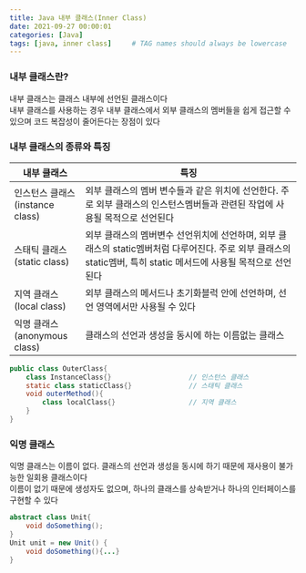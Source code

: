```yaml
---
title: Java 내부 클래스(Inner Class)
date: 2021-09-27 00:00:01
categories: [Java]
tags: [java, inner class]     # TAG names should always be lowercase
---
```

### 내부 클래스란?
내부 클래스는 클래스 내부에 선언된 클래스이다  
내부 클래스를 사용하는 경우 내부 클래스에서 외부 클래스의 멤버들을 쉽게 접근할 수 있으며 코드 복잡성이 줄어든다는 장점이 있다


### 내부 클래스의 종류와 특징
|내부 클래스|특징|
|---|---|
|인스턴스 클래스<br>(instance class)|외부 클래스의 멤버 변수들과 같은 위치에 선언한다. 주로 외부 클래스의 인스턴스멤버들과 관련된 작업에 사용될 목적으로 선언된다|
|스태틱 클래스<br>(static class)|외부 클래스의 멤버변수 선언위치에 선언하며, 외부 클래스의 static멤버처럼 다루어진다. 주로 외부 클래스의 static멤버, 특히 static 메서드에 사용될 목적으로 선언된다|
|지역 클래스<br>(local class)|외부 클래스의 메서드나 초기화블럭 안에 선언하며, 선언 영역에서만 사용될 수 있다|
|익명 클래스<br>(anonymous class)|클래스의 선언과 생성을 동시에 하는 이름없는 클래스|

```java
public class OuterClass{
    class InstanceClass{}                   // 인스턴스 클래스
    static class staticClass{}              // 스태틱 클래스
    void outerMethod(){
        class localClass{}                  // 지역 클래스
    }
}
```

### 익명 클래스
익명 클래스는 이름이 없다. 클래스의 선언과 생성을 동시에 하기 때문에 재사용이 불가능한 일회용 클래스이다  
이름이 없기 때문에 생성자도 없으며, 하나의 클래스를 상속받거나 하나의 인터페이스를 구현할 수 있다
```java
abstract class Unit{
    void doSomething();
}
Unit unit = new Unit() {
    void doSomething(){...}
}
```
